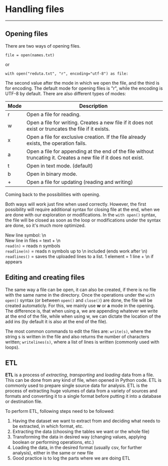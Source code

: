 # Handling files
---
## Opening files
There are two ways of opening files. 
```
file = open(names.txt)
```
or
```
with open("reduta.txt", "r", encoding="utf-8") as file:
```

The second value after the mode in which we open the file, and the third is for encoding.
The default mode for opening files is "r", while the encoding is UTF-8 by default. 
There are also different types of modes:

| **Mode** | **Description**                                                                                                  |
|----------|------------------------------------------------------------------------------------------------------------------|
| r        | Open a file for reading.                                                                                         |
| w        | Open a file for writing. Creates a new file if it does not exist or truncates the file if it exists.             |
| x        | Open a file for exclusive creation. If the file already exists, the operation fails.                             |
| a        | Open a file for appending at the end of the file without truncating it. Creates a new file if it does not exist. |
| t        | Open in text mode. (default)                                                                                     
| b        | Open in binary mode.                                                                                             |
| +        | 	Open a file for updating (reading and writing)                                                                  |

Coming back to the possibilities with opening.

Both ways will work just fine when used correctly. However, the first
possibility will require additional syntax for closing file at the end, when we are done
with our exploration or modifications. 
In the `with open()` syntax, the file will be closed as soon as the loop or modifications
under the syntax are done, so it's much more optimized.

New line symbol: \n  
New line in files = text + \n  
`read(n)` = reads n symbols  
`readline(n)` = reads n symbols up to \n included (ends work after \n)  
`readlines()` = saves the uploaded lines to a list. 1 element = 1 line + \n if appears  

## Editing and creating files

The same way a file can be open, it can also be created, if there is no file with the same name in the directory.
Once the operations under the `with open()` syntax (or between `open()` and `close()`) are done, the file will be created automaticly.
For this, we mainly use **w** or **a** mode in the opening. The difference is, that when using a, we are appending whatever we write at the end of the file, while when using w, we can dictate the location of the add ins (by default it is also at the end of the file).

The most common commands to edit the files are:
`write(s)`, where the string s is written in the file and also returns the number of characters written;
`writelines(s)`, where a list of lines is written (commonly used with loops).

## ETL

**ETL** is a process of *extracting*, *transporting* and *loading* data from a file. 
This can be done from any kind of file, when opened in Python code. 
ETL is commonly used to prepare single source data for analysis. ETL is the process of extracting huge volumes of data from a variety of sources and formats and converting it to a single format before putting it into a database or destination file.

To perform ETL, following steps need to be followed:
1. Having the dataset we want to extract from and deciding what needs to be extracted, in which format, etc.
2. Extracting the data (choosing the tables we want or the whole file)
3. Transforming the data in desired way (changing values, applying boolean or performing operations, etc.)
4. Loading the data, in the desired format (usually csv, for further analysis), either in the same or new file
5. Good practice is to log the parts where we are doing ETL